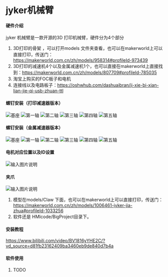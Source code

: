 # jyker机械臂

#### 硬件介绍
jyker 机械臂是一款开源的3D 打印机械臂，硬件分为4个部分
1.  3D打印的骨架 ，可以打开models 文件夹查看，也可以在makerworld上可以直接打印，传送门：https://makerworld.com.cn/zh/models/958314#profileId-973439
2.  3D打印的减速机4个以及金属减速机1个，也可以直接在makerworld上直接找到：https://makerworld.com.cn/zh/models/807709#profileId-785035
3.  淘宝上购买的FOC板子和电机
4.  连接线以及电路板子：https://oshwhub.com/dashuaibran/ji-xie-bi-xian-lian-jie-qi-usb-zhuan-ttl


#### 螺钉安装（打印减速器版本）
![基座](Images/base.jpg)
![第一轴](Images/joint1.jpg)
![第二轴](Images/joint2.jpg)
![第三轴](Images/joint3.jpg)
![第四轴](Images/joint4.jpg)
![第五轴](Images/joint5.jpg)

#### 螺钉安装（金属减速器版本）
![基座](Images/基座_j.jpg)
![第一轴](Images/joint1_j.jpg)
![第二轴](Images/joint2_j.jpg)
![第三轴](Images/joint3_j.jpg)
![第四轴](Images/joint4_j.jpg)
![第五轴](Images/joint5_j.jpg)


#### 电机对应位置以及ID设置
![输入图片说明](Images/1740470939621.jpg)

#### 夹爪
![输入图片说明](Images/2025_03_06_11_50_IMG_2664.JPG)
1.  模型在models/Claw 下面，也可以在makerworld上可以直接打印，传送门：https://makerworld.com.cn/zh/models/1006461-jyker-jia-zhua#profileId-1033256
2.  软件还是 HMIcode/BigProject目录下。

#### 安装教程
https://www.bilibili.com/video/BV1816yYHE2C/?vd_source=d81fb23162409ba3460eb9de840d7b4a

#### 软件使用
1. TODO